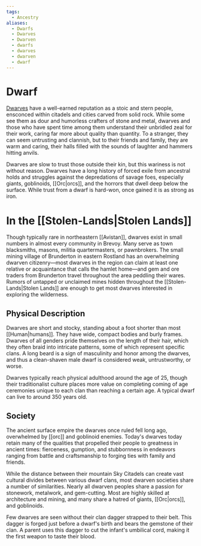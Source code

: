 ```yaml
---
tags:
  - Ancestry
aliases:
  - Dwarfs
  - Dwarves
  - Dwarven
  - dwarfs
  - dwarves
  - dwarven
  - dwarf
---
```

# Dwarf
[Dwarves](https://2e.aonprd.com/Ancestries.aspx?ID=1)  have a well-earned reputation as a stoic and stern people, ensconced within citadels and cities carved from solid rock. While some see them as dour and humorless crafters of stone and metal, dwarves and those who have spent time among them understand their unbridled zeal for their work, caring far more about quality than quantity. To a stranger, they can seem untrusting and clannish, but to their friends and family, they are warm and caring, their halls filled with the sounds of laughter and hammers hitting anvils.

Dwarves are slow to trust those outside their kin, but this wariness is not without reason. Dwarves have a long history of forced exile from ancestral holds and struggles against the depredations of savage foes, especially giants, goblinoids, [[Orc|orcs]], and the horrors that dwell deep below the surface. While trust from a dwarf is hard-won, once gained it is as strong as iron.
# In the [[Stolen-Lands|Stolen Lands]]
Though typically rare in northeastern [[Avistan]], dwarves exist in small numbers in almost every community in Brevoy. Many serve as town blacksmiths, masons, militia quartermasters, or pawnbrokers. The small mining village of Brunderton in eastern Rostland has an overwhelming dwarven citizenry—most dwarves in the region can claim at least one relative or acquaintance that calls the hamlet home—and gem and ore traders from Brunderton travel throughout the area peddling their wares. Rumors of untapped or unclaimed mines hidden throughout the [[Stolen-Lands|Stolen Lands]] are enough to get most dwarves interested in exploring the wilderness.

## Physical Description
Dwarves are short and stocky, standing about a foot shorter than most [[Human|humans]]. They have wide, compact bodies and burly frames. Dwarves of all genders pride themselves on the length of their hair, which they often braid into intricate patterns, some of which represent specific clans. A long beard is a sign of masculinity and honor among the dwarves, and thus a clean-shaven male dwarf is considered weak, untrustworthy, or worse.

Dwarves typically reach physical adulthood around the age of 25, though their traditionalist culture places more value on completing coming of age ceremonies unique to each clan than reaching a certain age. A typical dwarf can live to around 350 years old.

## Society
The ancient surface empire the dwarves once ruled fell long ago, overwhelmed by [[orc]] and goblinoid enemies. Today's dwarves today retain many of the qualities that propelled their people to greatness in ancient times: fierceness, gumption, and stubbornness in endeavors ranging from battle and craftsmanship to forging ties with family and friends.

While the distance between their mountain Sky Citadels can create vast cultural divides between various dwarf clans, most dwarven societies share a number of similarities. Nearly all dwarven peoples share a passion for stonework, metalwork, and gem-cutting. Most are highly skilled at architecture and mining, and many share a hatred of giants, [[Orc|orcs]], and goblinoids.

Few dwarves are seen without their clan dagger strapped to their belt. This dagger is forged just before a dwarf's birth and bears the gemstone of their clan. A parent uses this dagger to cut the infant's umbilical cord, making it the first weapon to taste their blood.
